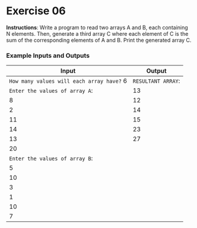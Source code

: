 # Exercise 06
**Instructions**: Write a program to read two arrays A and B, each containing N elements. Then, generate a third array C where each element of C is the sum of the corresponding elements of A and B. Print the generated array C.

### Example Inputs and Outputs

| **Input**                                 | **Output**         |
|-------------------------------------------|--------------------|
| `How many values will each array have?` 6 | `RESULTANT ARRAY`: |
| `Enter the values of array A`:            | 13                 |
| 8                                         | 12                 |
| 2                                         | 14                 |
| 11                                        | 15                 |
| 14                                        | 23                 |
| 13                                        | 27                 |
| 20                                        |                    |
| `Enter the values of array B`:            |                    |
| 5                                         |                    |
| 10                                        |                    |
| 3                                         |                    |
| 1                                         |                    |
| 10                                        |                    |
| 7                                         |                    |



